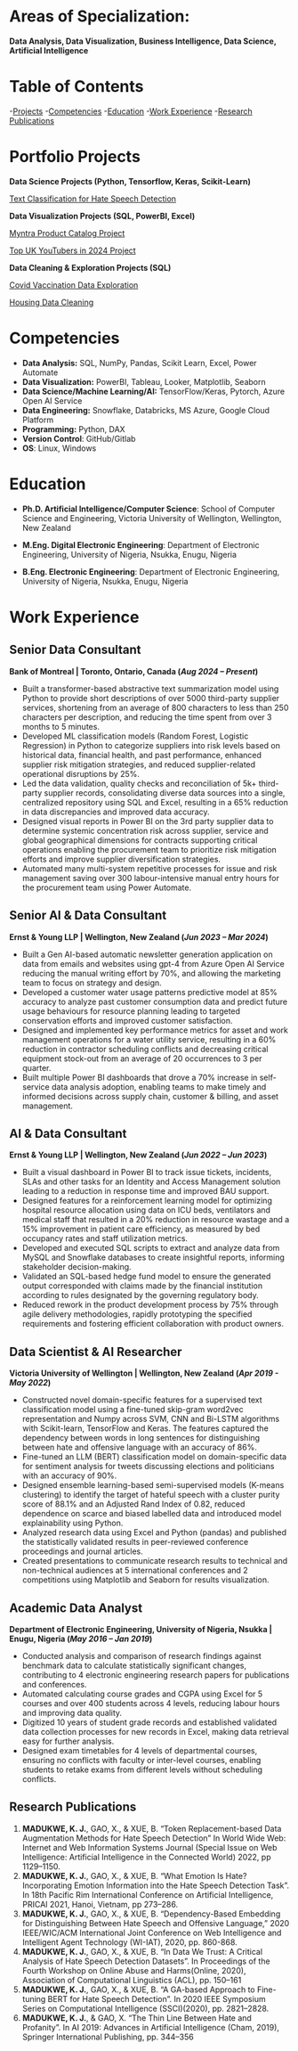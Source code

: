 # Areas of Specialization: 
**Data Analysis, Data Visualization, Business Intelligence, Data Science, Artificial Intelligence**

# Table of Contents
-[Projects](#projects)
-[Competencies](#competencies)
-[Education](#education)
-[Work Experience](#work-experience)
-[Research Publications](#research-publications)

# Portfolio Projects
**Data Science Projects (Python, Tensorflow, Keras, Scikit-Learn)**  

[Text Classification for Hate Speech Detection](https://github.com/Kosisochi/Text_Classification)

**Data Visualization Projects (SQL, PowerBI, Excel)**

[ Myntra Product Catalog Project](https://github.com/Kosisochi/DataAnalysisPortfolio/tree/main/Myntra%20Product%20Catalog%20Project)

[Top UK YouTubers in 2024 Project](https://github.com/Kosisochi/DataAnalysisPortfolio/tree/main/Top%20UK%20YouTubers%20Project)

**Data Cleaning & Exploration Projects (SQL)** 

[Covid Vaccination Data Exploration](https://github.com/Kosisochi/DataAnalysisPortfolio/blob/main/Covid%20Vaccination%20Data%20Exploration%20in%20SQL.sql)

[Housing Data Cleaning](https://github.com/Kosisochi/DataAnalysisPortfolio/blob/main/Housing%20Data%20Cleaning%20SQL.sql)

# Competencies
- **Data Analysis:** SQL, NumPy, Pandas, Scikit Learn, Excel, Power Automate
- **Data Visualization:** PowerBI, Tableau, Looker, Matplotlib, Seaborn
- **Data Science/Machine Learning/AI:** TensorFlow/Keras, Pytorch, Azure Open AI Service
- **Data Engineering:** Snowflake, Databricks, MS Azure, Google Cloud Platform
- **Programming:** Python, DAX
- **Version Control**: GitHub/Gitlab
- **OS**: Linux, Windows


# Education
- **Ph.D. Artificial Intelligence/Computer Science**: School of Computer Science and Engineering, Victoria University of Wellington, Wellington, New Zealand

- **M.Eng. Digital Electronic Engineering**: Department of Electronic Engineering, University of Nigeria, Nsukka, Enugu, Nigeria

- **B.Eng. Electronic Engineering**: Department of Electronic Engineering, University of Nigeria, Nsukka, Enugu, Nigeria 


# Work Experience
## **Senior Data Consultant**

**Bank of Montreal | Toronto, Ontario, Canada	(_Aug 2024 – Present_)**
- Built a transformer-based abstractive text summarization model using Python to provide short descriptions of over 5000 third-party supplier services, shortening from an average of 800 characters to less than 250 characters per description, and reducing the time spent from over 3 months to 5 minutes. 
- Developed ML classification models (Random Forest, Logistic Regression) in Python to categorize suppliers into risk levels based on historical data, financial health, and past performance, enhanced supplier risk mitigation strategies, and reduced supplier-related operational disruptions by 25%.
- Led the data validation, quality checks and reconciliation of 5k+ third-party supplier records, consolidating diverse data sources into a single, centralized repository using SQL and Excel, resulting in a 65% reduction in data discrepancies and improved data accuracy.
- Designed visual reports in Power BI on the 3rd party supplier data to determine systemic concentration risk across supplier, service and global geographical dimensions for contracts supporting critical operations enabling the procurement team to prioritize risk mitigation efforts and improve supplier diversification strategies.
- Automated many multi-system repetitive processes for issue and risk management saving over 300 labour-intensive manual entry hours for the procurement team using Power Automate. 

  
## **Senior AI & Data Consultant**

**Ernst & Young LLP | Wellington, New Zealand	(_Jun 2023 – Mar 2024_)**
-	Built a Gen AI-based automatic newsletter generation application on data from emails and websites using gpt-4 from Azure Open AI Service reducing the manual writing effort by 70%, and allowing the marketing team to focus on strategy and design.
-	Developed a customer water usage patterns predictive model at 85% accuracy to analyze past customer consumption data and predict future usage behaviours for resource planning leading to targeted conservation efforts and improved customer satisfaction.
-	Designed and implemented key performance metrics for asset and work management operations for a water utility service, resulting in a 60% reduction in contractor scheduling conflicts and decreasing critical equipment stock-out from an average of 20 occurrences to 3 per quarter.
-	Built multiple Power BI dashboards that drove a 70% increase in self-service data analysis adoption, enabling teams to make timely and informed decisions across supply chain, customer & billing, and asset management. 


## **AI & Data Consultant**

**Ernst & Young LLP | Wellington, New Zealand	(_Jun 2022 – Jun 2023_)**
-	Built a visual dashboard in Power BI to track issue tickets, incidents, SLAs and other tasks for an Identity and Access Management solution leading to a reduction in response time and improved BAU support.
-	Designed features for a reinforcement learning model for optimizing hospital resource allocation using data on ICU beds, ventilators and medical staff that resulted in a 20% reduction in resource wastage and a 15% improvement in patient care efficiency, as measured by bed occupancy rates and staff utilization metrics.
-	Developed and executed SQL scripts to extract and analyze data from MySQL and Snowflake databases to create insightful reports, informing stakeholder decision-making.
-	Validated an SQL-based hedge fund model to ensure the generated output corresponded with claims made by the financial institution according to rules designated by the governing regulatory body. 
-	Reduced rework in the product development process by 75% through agile delivery methodologies, rapidly prototyping the specified requirements and fostering efficient collaboration with product owners.




## **Data Scientist & AI Researcher** 

**Victoria University of Wellington | Wellington, New Zealand (_Apr 2019 - May 2022_)**
-	Constructed novel domain-specific features for a supervised text classification model using a fine-tuned skip-gram word2vec representation and Numpy across SVM, CNN and Bi-LSTM algorithms with Scikit-learn, TensorFlow and Keras. The features captured the dependency between words in long sentences for distinguishing between hate and offensive language with an accuracy of 86%.
-	Fine-tuned an LLM (BERT) classification model on domain-specific data for sentiment analysis for tweets discussing elections and politicians with an accuracy of 90%.
-	Designed ensemble learning-based semi-supervised models (K-means clustering) to identify the target of hateful speech with a cluster purity score of 88.1% and an Adjusted Rand Index of 0.82, reduced dependence on scarce and biased labelled data and introduced model explainability using Python.
-	Analyzed research data using Excel and Python (pandas) and published the statistically validated results in peer-reviewed conference proceedings and journal articles.
-	Created presentations to communicate research results to technical and non-technical audiences at 5 international conferences and 2 competitions using Matplotlib and Seaborn for results visualization.


## **Academic Data Analyst**

**Department of Electronic Engineering, University of Nigeria, Nsukka | Enugu, Nigeria	(_May 2016 – Jan 2019_)**
- Conducted analysis and comparison of research findings against benchmark data to calculate statistically significant changes, contributing to 4 electronic engineering research papers for publications and conferences.
- Automated calculating course grades and CGPA using Excel for 5 courses and over 400 students across 4 levels, reducing labour hours and improving data quality.
- Digitized 10 years of student grade records and established validated data collection processes for new records in Excel, making data retrieval easy for further analysis.
- Designed exam timetables for 4 levels of departmental courses, ensuring no conflicts with faculty or inter-level courses, enabling students to retake exams from different levels without scheduling conflicts.


## Research Publications
1. **MADUKWE, K. J.**, GAO, X., & XUE, B. “Token Replacement-based
Data Augmentation Methods for Hate Speech Detection” In World
Wide Web: Internet and Web Information Systems Journal (Special
Issue on Web Intelligence: Artificial Intelligence in the Connected
World) 2022, pp 1129–1150.
2. **MADUKWE, K. J.**, GAO, X., & XUE, B. “What Emotion Is Hate?
Incorporating Emotion Information into the Hate Speech Detection
Task”. In 18th Pacific Rim International Conference on Artificial
Intelligence, PRICAI 2021, Hanoi, Vietnam, pp 273–286.
3. **MADUKWE, K. J.**, GAO, X., & XUE, B. “Dependency-Based
Embedding for Distinguishing Between Hate Speech and Offensive
Language,” 2020 IEEE/WIC/ACM International Joint Conference
on Web Intelligence and Intelligent Agent Technology (WI-IAT),
2020, pp. 860-868.
4. **MADUKWE, K. J.**, GAO, X., & XUE, B. “In Data We Trust: A Critical
Analysis of Hate Speech Detection Datasets”. In Proceedings of
the Fourth Workshop on Online Abuse and Harms(Online, 2020),
Association of Computational Linguistics (ACL), pp. 150–161
5. **MADUKWE, K. J.**, GAO, X., & XUE, B. “A GA-based Approach
to Fine-tuning BERT for Hate Speech Detection”. In 2020 IEEE
Symposium Series on Computational Intelligence (SSCI)(2020), pp.
2821–2828.
6. **MADUKWE, K. J.**, & GAO, X. “The Thin Line Between Hate and
Profanity”. In AI 2019: Advances in Artificial Intelligence (Cham,
2019), Springer International Publishing, pp. 344–356
